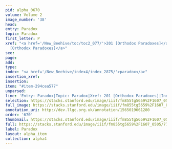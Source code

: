 ```yaml
---
pid: alpha_0670
volume: Volume 2
image_number: '38'
head: 
entry: Paradox
topic: Paradox
first_letter: P
xref: "<a href='/New_Beehive/toc/toc2_077/'>201 [Orthodox Paradoxes]</a>|<a href='/New_Beehive/toc/toc2_078/'>201
  [Orthodox Paradoxes]</a>"
see: 
page: 
add: 
type: 
index: "<a href='/New_Beehive/index4/index_2875/'>paradox</a>"
insertion_xref: 
insertion: 
item: "#item-294cea577"
unparsed: 
line: 'Entry: Paradox|Topic: Paradox|Xref: 201 [Orthodox Paradoxes]|Index: paradox|#item-294cea577'
selection: https://stacks.stanford.edu/image/iiif/fm855tg5659%2F1607_0505/771,2481,3004,361/full/0/default.jpg
full_image: https://stacks.stanford.edu/image/iiif/fm855tg5659%2F1607_0505/full/full/0/default.jpg
annotation_uri: http://dev.llgc.org.uk/annotation/1565019661280
order: '670'
thumbnail: https://stacks.stanford.edu/image/iiif/fm855tg5659%2F1607_0505/771,2481,600,180/250,/0/default.jpg
full: https://stacks.stanford.edu/image/iiif/fm855tg5659%2F1607_0505/771,2481,3004,361/full/0/default.jpg
label: Paradox
layout: alpha_item
collection: alpha4
---
```

